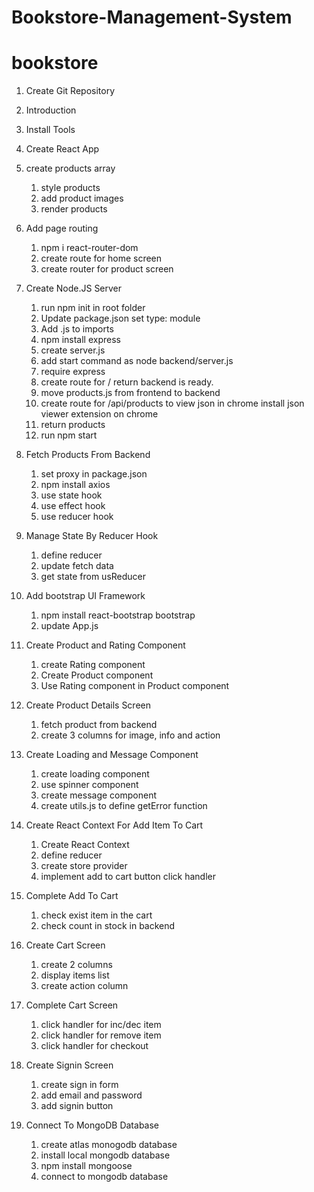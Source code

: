 # Bookstore-Management-System
# bookstore

1. Create Git Repository
2. Introduction
3. Install Tools
4. Create React App
5. create products array

   1. style products
   2. add product images
   3. render products

6. Add page routing

   1. npm i react-router-dom
   2. create route for home screen
   3. create router for product screen

7. Create Node.JS Server

   1. run npm init in root folder
   2. Update package.json set type: module
   3. Add .js to imports
   4. npm install express
   5. create server.js
   6. add start command as node backend/server.js
   7. require express
   8. create route for / return backend is ready.
   9. move products.js from frontend to backend
   10. create route for /api/products to view json in chrome install json viewer extension on chrome
   11. return products
   12. run npm start

8. Fetch Products From Backend

   1. set proxy in package.json
   2. npm install axios
   3. use state hook
   4. use effect hook
   5. use reducer hook

9. Manage State By Reducer Hook

   1. define reducer
   2. update fetch data
   3. get state from usReducer

10. Add bootstrap UI Framework

    1. npm install react-bootstrap bootstrap
    2. update App.js

11. Create Product and Rating Component

    1. create Rating component
    2. Create Product component
    3. Use Rating component in Product component

12. Create Product Details Screen

    1. fetch product from backend
    2. create 3 columns for image, info and action

13. Create Loading and Message Component

    1. create loading component
    2. use spinner component
    3. create message component
    4. create utils.js to define getError function

14. Create React Context For Add Item To Cart

    1. Create React Context
    2. define reducer
    3. create store provider
    4. implement add to cart button click handler

15. Complete Add To Cart

    1. check exist item in the cart
    2. check count in stock in backend

16. Create Cart Screen
    1. create 2 columns
    2. display items list
    3. create action column

17. Complete Cart Screen
    1. click handler for inc/dec item
    2. click handler for remove item
    3. click handler for checkout

18. Create Signin Screen
    1. create sign in form
    2. add email and password
    3. add signin button

19. Connect To MongoDB Database
    1. create atlas monogodb database
    2. install local mongodb database
    3. npm install mongoose
    4. connect to mongodb database
